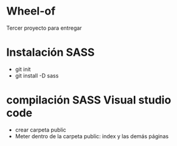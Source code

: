 # Wheel-of
Tercer proyecto para entregar

# Instalación SASS
<ul><li>git init</li><li>git install -D sass</ul>

# compilación SASS Visual studio code
<ul><li>crear carpeta public</li><li>Meter dentro de la carpeta public: index y las demás páginas</li></ul>
